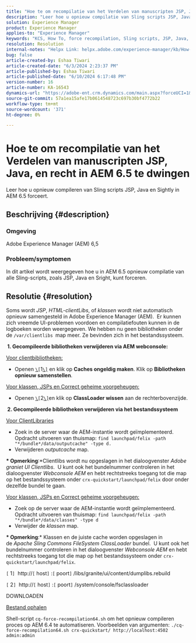 ```yaml
---
title: "Hoe te om recompilatie van het Verdelen van manuscripten JSP, Java, en recht in AEM 6.5 te dwingen"
description: "Leer hoe u opnieuw compilatie van Sling scripts JSP, Java en Sightly in AEM 6.5 forceert."
solution: Experience Manager
product: Experience Manager
applies-to: "Experience Manager"
keywords: "KCS, How To, force recompilation, Sling scripts, JSP, Java, Sright, AEM 6.5, Adobe Experience Manager 6.5"
resolution: Resolution
internal-notes: "Helpx Link: helpx.adobe.com/experience-manager/kb/How-to-force-a-recompilation-of-all-Sling-scripts-jsps-java-sightly-on-AEM-6-4.html"
bug: false
article-created-by: Eshaa Tiwari
article-created-date: "6/3/2024 2:23:37 PM"
article-published-by: Eshaa Tiwari
article-published-date: "6/10/2024 6:17:48 PM"
version-number: 16
article-number: KA-16543
dynamics-url: "https://adobe-ent.crm.dynamics.com/main.aspx?forceUCI=1&pagetype=entityrecord&etn=knowledgearticle&id=611f91d7-b421-ef11-840b-6045bd0201f5"
source-git-commit: 57a1ea15afe17b0614548723c697b30bf4772b22
workflow-type: tm+mt
source-wordcount: '371'
ht-degree: 0%

---
```


# Hoe te om recompilatie van het Verdelen van manuscripten JSP, Java, en recht in AEM 6.5 te dwingen


Leer hoe u opnieuw compileren van Sling scripts JSP, Java en Sightly in AEM 6.5 forceert.

## Beschrijving {#description}


### <b>Omgeving</b>

Adobe Experience Manager (AEM) 6,5

### <b>Probleem/symptomen</b>

In dit artikel wordt weergegeven hoe u in AEM 6.5 opnieuw compilatie van alle Sling-scripts, zoals JSP, Java en Sright, kunt forceren.


## Resolutie {#resolution}


Soms wordt *JSP*, *HTML-clientLibs*, of *klassen* wordt niet automatisch opnieuw samengesteld in Adobe Experience Manager (AEM).  Er kunnen zich vreemde UI-problemen voordoen en compilatiefouten kunnen in de logboeken worden weergegeven. We hebben nu geen bibliotheken onder de `/var/clientlibs `map meer. Ze bevinden zich in het bestandssysteem.

<b> 1. Gecompileerde bibliotheken verwijderen via AEM webconsole:</b>

<u>Voor clientbibliotheken:</u>

- Openen [`\[`](https://libs/granite/ui/content/dumplibs.rebuild.html)1[`\]`](https://libs/granite/ui/content/dumplibs.rebuild.html) en klik op <b>Caches ongeldig maken</b>. Klik op <b>Bibliotheken opnieuw samenstellen</b>.


<u>Voor klassen, JSPs en Correct geheime voorgeheugen:</u>

- Openen [`\[`](https://&lt;host>:&lt;port>/system/console/fsclassloader)2[`\]`](https://&lt;host>:&lt;port>/system/console/fsclassloader)en klik op <b>ClassLoader wissen</b> aan de rechterbovenzijde.


<b> 2. Gecompileerde bibliotheken verwijderen via het bestandssysteem</b>

<u>Voor ClientLibraries</u>

- Zoek in de server waar de AEM-instantie wordt geïmplementeerd. Opdracht uitvoeren van thuismap: `find launchpad/felix -path "*/bundle*/data/outputcache" -type d.`
- Verwijderen *outputcache* map.


<b>* Opmerking</b>:*Clientlibs wordt nu opgeslagen in het dialoogvenster *Adobe graniet UI Clientlibs*.  U kunt ook het bundelnummer controleren in het dialoogvenster *Webconsole AEM* en hebt rechtstreeks toegang tot die map op het bestandssysteem onder `crx-quickstart/launchpad/felix` door onder dezelfde bundel te gaan.

<u>Voor klassen, JSPs en Correct geheime voorgeheugen:</u>

- Zoek op de server waar de AEM-instantie wordt geïmplementeerd. Opdracht uitvoeren van thuismap: `find launchpad/felix -path "*/bundle*/data/classes" -type d`
- Verwijder de *klassen* map.


<b>* Opmerking</b>:* Klassen en de juiste cache worden opgeslagen in de *Apache Sling Commons FileSystem ClassLoader* bundel.  U kunt ook het bundelnummer controleren in het dialoogvenster *Webconsole AEM* en hebt rechtstreeks toegang tot die map op het bestandssysteem onder `crx-quickstart/launchpad/felix`.

`[` 1`]`  http://`[` host`]` :`[` poort`]` /libs/granite/ui/content/dumplibs.rebuild

`[` 2`]`  http://`[` host`]` :`[` poort`]` /system/console/fsclassloader



DOWNLOADEN

[Bestand ophalen](https://helpx.adobe.com/content/dam/help/en/experience-manager/kb/How-to-force-a-recompilation-of-all-Sling-scripts-jsps-java-sightly-on-AEM-6-4/_jcr_content/main-pars/download_section/download-1/cq-force-recompilation64.zip "cq-force-recompilation64.zip")

Shell-script `cq-force-recompilation64.sh` om het opnieuw compileren proces op AEM 6.4 te automatiseren. Voorbeelden van argumenten: `./cq-force-recompilation64.sh crx-quickstart/ http://localhost:4502 admin:admin`
